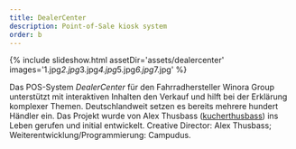 ```yaml
---
title: DealerCenter
description: Point-of-Sale kiosk system
order: b
---
```


{% include slideshow.html assetDir='assets/dealercenter' images='1.jpg*2.jpg*3.jpg*4.jpg*5.jpg*6.jpg*7.jpg' %}

Das POS-System _DealerCenter_ für den Fahrradhersteller Winora Group unterstützt mit interaktiven Inhalten den Verkauf und hilft bei der Erklärung komplexer Themen. Deutschlandweit setzen es bereits mehrere hundert Händler ein. Das Projekt wurde von Alex Thusbass ([kucherthusbass](http://www.kucherthusbass.de/)) ins Leben gerufen und initial entwickelt. Creative Director: Alex Thusbass; Weiterentwicklung/Programmierung: Campudus.
